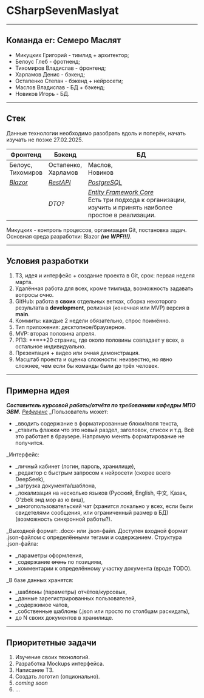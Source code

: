# CSharpSevenMaslyat
---
## Команда er: Семеро Маслят

- Микуцких Григорий - тимлид + архитектор;
- Белоус Глеб - фротненд;
- Тихомиров Владислав - фронтенд;
- Харламов Денис - бэкенд;
- Остапенко Степан - бэкенд + нейросети;
- Маслов Владислав - БД + бэкенд;
- Новиков Игорь - БД.
---
## Стек
Данные технологии необходимо разобрать вдоль и поперёк, начать изучать не позже 27.02.2025.

| Фронтенд                                             | Бэкенд                                                               | БД                                                                                                                                                      |
| ---------------------------------------------------- | -------------------------------------------------------------------- | ------------------------------------------------------------------------------------------------------------------------------------------------------- |
| Белоус,<br>Тихомиров                                 | Остапенко,<br>Харламов                                               | Маслов,<br>Новиков                                                                                                                                      |
| [_Blazor_](https://metanit.com/sharp/blazor/1.1.php) | [_RestAPI_](https://tproger.ru/translations/restful-service-asp-net) | [_PostgreSQL_](https://metanit.com/sharp/efcore/7.3.php)                                                                                                |
|                                                      | _DTO?_                                                               | [_Entity Framework Core_](https://metanit.com/sharp/efcore/1.1.php)<br>Есть три подхода к организации, изучить и принять наиболее простое в реализации. |
Микуцких - контроль процессов, организация Git, постановка задач.
Основная среда разработки: Blazor ___(не WPF!!!)___.

---
## Условия разработки
1. ТЗ, идея и интерфейс + создание проекта в Git, срок: первая неделя марта.
2. Удалённая работа для всех, кроме тимлида, возможность задавать вопросы очно.
3. GitHub: работа в **своих** отдельных ветках, сборка некоторого результата в **development**, релизная (конечная или MVP) версия в **main**.
4. Коммиты: каждые 2 недели обязательно, спрос поимённо.
5. Тип приложения: десктопное/браузерное.
6. MVP: вторая половина апреля.
7. РПЗ: **≈**20 страниц, где около половины совпадает у всех, а остальное индивидуально.
8. Презентация + видео или очная демонстрация.
9. Масштаб проекта и оценка сложности: неизвестно, но явно сложнее, чем если бы команды были до трёх человек.
---
## Примерна идея

_**Составитель курсовой работы/отчёта по требованиям кафедры МПО ЭВМ.**_
[_Референс_](https://abcdoffice.com/ru/create/docx-create.html)
_Пользователь может:
- _вводить содержание в форматированные блоки/поля текста,
- _ставить флажки что это новый раздел, заголовок, список и т.д.
Всё это работает в браузере. Напрямую менять форматирование не получится.

_Интерфейс: 
- _личный кабинет (логин, пароль, хранилище),
- _редактор с быстрым запросом к нейросети (скорее всего DeepSeek), 
- _загрузка документа/шаблона, 
- _локализация на несколько языков (Русский, English, 中文, Қазақ, O'zbek энд мор аз ю виш), 
- _многопользовательский чат (хранится локально у всех, если были свидетелями сообщения, или ограниченный размер в БД) (возможность синхронной работы?).

_Выходной формат: .docx- или .json-файл. 
Доступен входной формат .json-файлом с определёнными тегами и содержанием.
Структура .json-файла: 
- _параметры оформления, 
- _содержание ~~огонь~~ по позициям,
- _комментарии к определённому участку документа (вроде TODO).

_В базе данных хранятся:
- _шаблоны (параметры) отчётов/курсовых,
- _данные зарегистрированных пользователей,
- _содержимое чатов,
- _собственные шаблоны (.json или просто по столбцам раскидать), 
- до N своих документов в хранилище.
---
## Приоритетные задачи
1. Изучение своих технологий.
2. Разработка Mockups интерфейса.
3. Написание ТЗ.
4. Создать логотип (опционально).
5. _coming soon_
6. ...